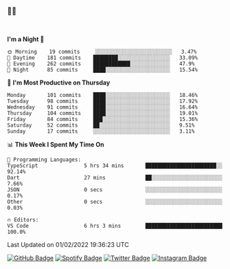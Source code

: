 ### 🤙🍺

<!-- <a href="https://github-readme-stats.vercel.app/api?username=hzak2xx&count_private=true&show_icons=true&theme=dracula">
  <img align="center" src="https://github-readme-stats.vercel.app/api?username=hzak2xx&count_private=true&show_icons=true&theme=dracula" />
</a>
</br> -->
</br>

<!--START_SECTION:waka-->
**I'm a Night 🦉** 

```text
🌞 Morning    19 commits     ░░░░░░░░░░░░░░░░░░░░░░░░░   3.47% 
🌆 Daytime    181 commits    ████████░░░░░░░░░░░░░░░░░   33.09% 
🌃 Evening    262 commits    ████████████░░░░░░░░░░░░░   47.9% 
🌙 Night      85 commits     ████░░░░░░░░░░░░░░░░░░░░░   15.54%

```
📅 **I'm Most Productive on Thursday** 

```text
Monday       101 commits    ████░░░░░░░░░░░░░░░░░░░░░   18.46% 
Tuesday      98 commits     ████░░░░░░░░░░░░░░░░░░░░░   17.92% 
Wednesday    91 commits     ████░░░░░░░░░░░░░░░░░░░░░   16.64% 
Thursday     104 commits    ████░░░░░░░░░░░░░░░░░░░░░   19.01% 
Friday       84 commits     ███░░░░░░░░░░░░░░░░░░░░░░   15.36% 
Saturday     52 commits     ██░░░░░░░░░░░░░░░░░░░░░░░   9.51% 
Sunday       17 commits     ░░░░░░░░░░░░░░░░░░░░░░░░░   3.11%

```


📊 **This Week I Spent My Time On** 

```text
💬 Programming Languages: 
TypeScript               5 hrs 34 mins       ███████████████████████░░   92.14% 
Dart                     27 mins             ██░░░░░░░░░░░░░░░░░░░░░░░   7.66% 
JSON                     0 secs              ░░░░░░░░░░░░░░░░░░░░░░░░░   0.17% 
Other                    0 secs              ░░░░░░░░░░░░░░░░░░░░░░░░░   0.03%

🔥 Editors: 
VS Code                  6 hrs 3 mins        █████████████████████████   100.0%

```


 Last Updated on 01/02/2022 19:36:23 UTC
<!--END_SECTION:waka-->

[![GitHub Badge](https://img.shields.io/badge/GitHub-100000?style=for-the-badge&logo=github&logoColor=white)](https://github.com/hzak2xx)
[![Spotify Badge](https://img.shields.io/badge/Spotify-1ED760?&style=for-the-badge&logo=spotify&logoColor=white)](https://open.spotify.com/user/uf90s6sbbh75a1mt44clkhkvf)
[![Twitter Badge](https://img.shields.io/badge/Twitter-1DA1F2?style=for-the-badge&logo=twitter&logoColor=white)](https://twitter.com/hzak2xx)
[![Instagram Badge](https://img.shields.io/badge/Instagram-E4405F?style=for-the-badge&logo=instagram&logoColor=white)](https://www.instagram.com/hzak2xx/)
